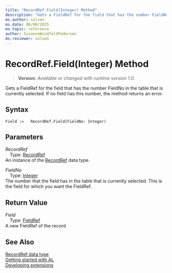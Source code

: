 ```yaml
---
title: "RecordRef.Field(Integer) Method"
description: "Gets a FieldRef for the field that has the number FieldNo in the table that is currently selected."
ms.author: solsen
ms.date: 08/08/2025
ms.topic: reference
author: SusanneWindfeldPedersen
ms.reviewer: solsen
---
```

[//]: # (START>DO_NOT_EDIT)
[//]: # (IMPORTANT:Do not edit any of the content between here and the END>DO_NOT_EDIT.)
[//]: # (Any modifications should be made in the .xml files in the ModernDev repo.)
# RecordRef.Field(Integer) Method
> **Version**: _Available or changed with runtime version 1.0._

Gets a FieldRef for the field that has the number FieldNo in the table that is currently selected. If no field has this number, the method returns an error.


## Syntax
```AL
Field :=   RecordRef.Field(FieldNo: Integer)
```
## Parameters
*RecordRef*  
&emsp;Type: [RecordRef](recordref-data-type.md)  
An instance of the [RecordRef](recordref-data-type.md) data type.  

*FieldNo*  
&emsp;Type: [Integer](../integer/integer-data-type.md)  
The number that the field has in the table that is currently selected. This is the field for which you want the FieldRef.  


## Return Value
*Field*  
&emsp;Type: [FieldRef](../fieldref/fieldref-data-type.md)  
A new FieldRef of the record


[//]: # (IMPORTANT: END>DO_NOT_EDIT)
## See Also
[RecordRef data type](recordref-data-type.md)  
[Getting started with AL](../../devenv-get-started.md)  
[Developing extensions](../../devenv-dev-overview.md)